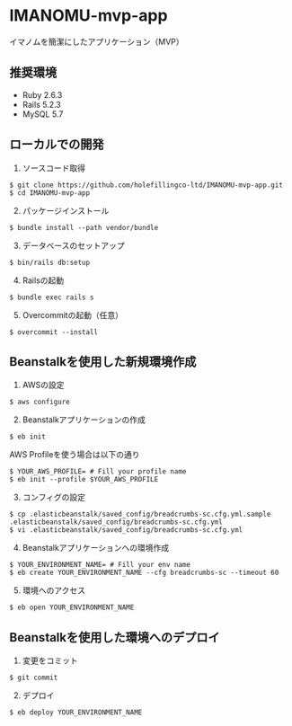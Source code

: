 # IMANOMU-mvp-app

イマノムを簡潔にしたアプリケーション（MVP）

## 推奨環境

- Ruby 2.6.3
- Rails 5.2.3
- MySQL 5.7

## ローカルでの開発

1. ソースコード取得
```
$ git clone https://github.com/holefillingco-ltd/IMANOMU-mvp-app.git
$ cd IMANOMU-mvp-app
```

2. パッケージインストール
```
$ bundle install --path vendor/bundle
```

3. データベースのセットアップ
```
$ bin/rails db:setup
```

4. Railsの起動

```
$ bundle exec rails s
```

5. Overcommitの起動（任意）

```
$ overcommit --install
```


## Beanstalkを使用した新規環境作成

1. AWSの設定
```
$ aws configure
```

2. Beanstalkアプリケーションの作成
```
$ eb init
```

AWS Profileを使う場合は以下の通り

```
$ YOUR_AWS_PROFILE= # Fill your profile name
$ eb init --profile $YOUR_AWS_PROFILE
```

3. コンフィグの設定
```
$ cp .elasticbeanstalk/saved_config/breadcrumbs-sc.cfg.yml.sample .elasticbeanstalk/saved_config/breadcrumbs-sc.cfg.yml
$ vi .elasticbeanstalk/saved_config/breadcrumbs-sc.cfg.yml
```

4. Beanstalkアプリケーションへの環境作成
```
$ YOUR_ENVIRONMENT_NAME= # Fill your env name
$ eb create YOUR_ENVIRONMENT_NAME --cfg breadcrumbs-sc --timeout 60
```

5. 環境へのアクセス
```
$ eb open YOUR_ENVIRONMENT_NAME
```

## Beanstalkを使用した環境へのデプロイ

1. 変更をコミット
```
$ git commit
```

2. デプロイ
```
$ eb deploy YOUR_ENVIRONMENT_NAME
```
